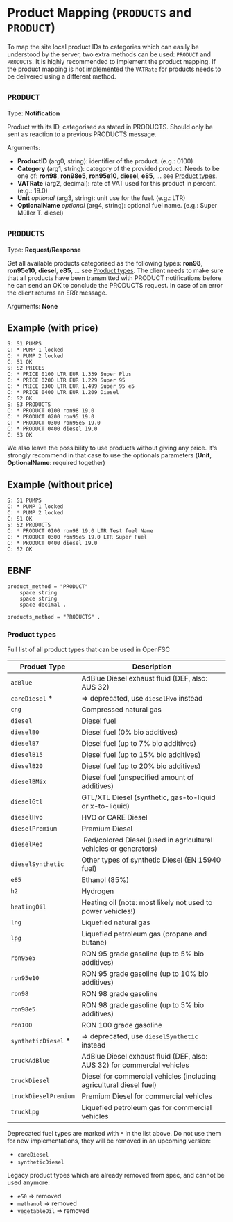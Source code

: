 # Product Mapping (`PRODUCTS` and `PRODUCT`)

To map the site local product IDs to categories which can easily be understood by the server, two extra methods can be used: `PRODUCT` and `PRODUCTS`.
It is highly recommended to implement the product mapping. If the product mapping is not implemented the `VATRate` for products needs to be delivered using a different method.

## `PRODUCT`

Type: **Notification**

Product with its ID, categorised as stated in PRODUCTS. Should only be sent as reaction to a previous PRODUCTS message.

Arguments:

- **ProductID** (arg0, string): identifier of the product. (e.g.: 0100)
- **Category** (arg1, string): category of the provided product. Needs to be one of: **ron98**, **ron98e5**, **ron95e10**, **diesel**, **e85**, ... see [Product types](#Product-types).
- **VATRate** (arg2, decimal): rate of VAT used for this product in percent. (e.g.: 19.0)
- **Unit** *optional* (arg3, string): unit use for the fuel. (e.g.: LTR)
- **OptionalName** *optional* (arg4, string): optional fuel name. (e.g.: Super Müller T. diesel)

## `PRODUCTS`

Type: **Request/Response**

Get all available products categorised as the following types: **ron98**, **ron95e10**, **diesel**, **e85**, ... see [Product types](#Product-types). The client needs to make sure that all products have been transmitted with PRODUCT notifications before he can send an OK to conclude the PRODUCTS request. In case of an error the client returns an ERR message.

Arguments: **None**

## Example (with price)

```text
S: S1 PUMPS
C: * PUMP 1 locked
C: * PUMP 2 locked
C: S1 OK
S: S2 PRICES
C: * PRICE 0100 LTR EUR 1.339 Super Plus
C: * PRICE 0200 LTR EUR 1.229 Super 95
C: * PRICE 0300 LTR EUR 1.499 Super 95 e5
C: * PRICE 0400 LTR EUR 1.209 Diesel
C: S2 OK
S: S3 PRODUCTS
C: * PRODUCT 0100 ron98 19.0
C: * PRODUCT 0200 ron95 19.0
C: * PRODUCT 0300 ron95e5 19.0
C: * PRODUCT 0400 diesel 19.0
C: S3 OK
```

We also leave the possibility to use products without giving any price. It's strongly recommend in that case to use the optionals parameters (**Unit**, **OptionalName**: required together)

## Example (without price)

```text
S: S1 PUMPS
C: * PUMP 1 locked
C: * PUMP 2 locked
C: S1 OK
S: S2 PRODUCTS
C: * PRODUCT 0100 ron98 19.0 LTR Test fuel Name
C: * PRODUCT 0300 ron95e5 19.0 LTR Super Fuel
C: * PRODUCT 0400 diesel 19.0
C: S2 OK
```

## EBNF

```text
product_method = "PRODUCT"
    space string
    space string
    space decimal .

products_method = "PRODUCTS" .
```

### Product types

Full list of all product types that can be used in OpenFSC

| Product Type         | Description                                                               |
| -------------------- | ------------------------------------------------------------------------- |
| `adBlue`             | AdBlue Diesel exhaust fluid (DEF, also: AUS 32)                           |
| `careDiesel` *       | => deprecated, use `dieselHvo` instead                                    |
| `cng`                | Compressed natural gas                                                    |
| `diesel`             | Diesel fuel                                                               |
| `dieselB0`           | Diesel fuel (0% bio additives)                                            |
| `dieselB7`           | Diesel fuel (up to 7% bio additives)                                      |
| `dieselB15`          | Diesel fuel (up to 15% bio additives)                                     |
| `dieselB20`          | Diesel fuel (up to 20% bio additives)                                     |
| `dieselBMix`         | Diesel fuel (unspecified amount of additives)                             |
| `dieselGtl`          | GTL/XTL Diesel (synthetic, gas-to-liquid or x-to-liquid)                  |
| `dieselHvo`          | HVO or CARE Diesel                                                        |
| `dieselPremium`      | Premium Diesel                                                            |
| `dieselRed`          | Red/colored Diesel (used in agricultural vehicles or generators)          |
| `dieselSynthetic`    | Other types of synthetic Diesel (EN 15940 fuel)                           |
| `e85`                | Ethanol (85%)                                                             |
| `h2`                 | Hydrogen                                                                  |
| `heatingOil`         | Heating oil (note: most likely not used to power vehicles!)               |
| `lng`                | Liquefied natural gas                                                     |
| `lpg`                | Liquefied petroleum gas (propane and butane)                              |
| `ron95e5`            | RON 95 grade gasoline (up to 5% bio additives)                            |
| `ron95e10`           | RON 95 grade gasoline (up to 10% bio additives)                           |
| `ron98`              | RON 98 grade gasoline                                                     |
| `ron98e5`            | RON 98 grade gasoline (up to 5% bio additives)                            |
| `ron100`             | RON 100 grade gasoline                                                    |
| `syntheticDiesel` *  | => deprecated, use `dieselSynthetic` instead                              |
| `truckAdBlue`        | AdBlue Diesel exhaust fluid (DEF, also: AUS 32) for commercial vehicles   |
| `truckDiesel`        | Diesel for commercial vehicles (including agricultural diesel fuel)       |
| `truckDieselPremium` | Premium Diesel for commercial vehicles                                    |
| `truckLpg`           | Liquefied petroleum gas for commercial vehicles                           |

Deprecated fuel types are marked with `*` in the list above. Do not use them for new implementations, they will be removed in an upcoming version:

- `careDiesel`
- `syntheticDiesel`

Legacy product types which are already removed from spec, and cannot be used anymore:

- `e50` => removed
- `methanol` => removed
- `vegetableOil` => removed
